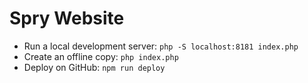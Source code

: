# Spry Website

- Run a local development server: `php -S localhost:8181 index.php`
- Create an offline copy: `php index.php`
- Deploy on GitHub: `npm run deploy`